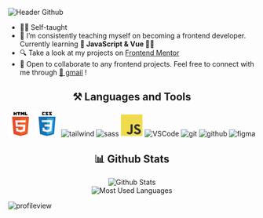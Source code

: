 
![Header Github](https://user-images.githubusercontent.com/60285814/224474840-bb91f487-e33b-4540-92a0-bf63dcd53b68.png)

- 👸🏻 Self-taught
- 🌱 I’m consistently teaching myself on becoming a frontend developer. Currently learning **📌 JavaScript & Vue 💪🏽**
- 🔍 Take a look at my projects on <a href="https://www.frontendmentor.io/profile/stkhalisha" target="_blank" rel="noreferrer">Frontend Mentor</a>
- 🤝 Open to collaborate to any frontend projects. Feel free to connect with me through <a href="mailto:stkhalisha@gmail.com" target="_blank" rel="noreferrer">💌 gmail</a> !


<h2 align="center">⚒️ Languages and Tools</h2>

<div align = "center">
<img src="https://raw.githubusercontent.com/devicons/devicon/master/icons/html5/html5-original-wordmark.svg" alt="html5" width="50" height="50"/>
<img src="https://raw.githubusercontent.com/devicons/devicon/master/icons/css3/css3-original-wordmark.svg" alt="css3" width="50" height="50"/> 
<img src="https://www.vectorlogo.zone/logos/tailwindcss/tailwindcss-icon.svg" alt="tailwind" width="50" height="50"/> 
<img src="https://camo.githubusercontent.com/26901b819fb10ef4e2c652aa40e24775247664d84a7597bebb66898a24dddedd/68747470733a2f2f63646e2e6a7364656c6976722e6e65742f67682f64657669636f6e732f64657669636f6e2f69636f6e732f736173732f736173732d6f726967696e616c2e737667" alt="sass" width="50" height="50"/> 
<img src="https://raw.githubusercontent.com/devicons/devicon/master/icons/javascript/javascript-original.svg" alt="javascript" width="45" height="45"/> <img src="https://camo.githubusercontent.com/5fa137d222dde7b69acd22c6572a065ce3656e6ffa1f5e88c1b5c7a935af3cc6/68747470733a2f2f63646e2e6a7364656c6976722e6e65742f67682f64657669636f6e732f64657669636f6e2f69636f6e732f7673636f64652f7673636f64652d6f726967696e616c2e737667" alt="VSCode" width="45" height="45"/> 
<img src="https://cdn.jsdelivr.net/gh/devicons/devicon/icons/git/git-original.svg" alt="git" width="45" height="45"/>
<img src="https://cdn-icons-png.flaticon.com/512/25/25231.png" alt="github" width="45" height="45"/>
<img src="https://www.vectorlogo.zone/logos/figma/figma-icon.svg" alt="figma" width="45" height="45"/></p>
</div>

<h2 align="center">📊 Github Stats</h2>

<div align = "center">


![Github Stats]( https://github-readme-stats.vercel.app/api?username=stkhalisha&show_icons=true&locale=en&theme=synthwave)
 <br>
![Most Used Languages](https://github-readme-stats.vercel.app/api/top-langs/?username=stkhalisha&hide_progress=true&theme=synthwave)

</div>

<p align="left"><img src="https://komarev.com/ghpvc/?username=stkhalisha&color=e85188&style=flat" alt="profileview"/></p>
